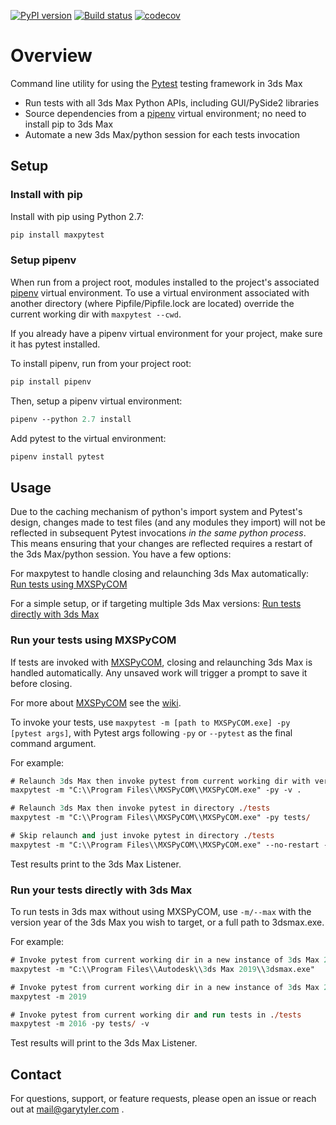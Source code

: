 
[![PyPI version](https://badge.fury.io/py/maxpytest.svg)](https://badge.fury.io/py/maxpytest)
[![Build status](https://ci.appveyor.com/api/projects/status/xb6jmvnjclwbsj7l?svg=true)](https://ci.appveyor.com/project/garytyler/maxpytest)
[![codecov](https://codecov.io/gh/garytyler/maxpytest/branch/master/graph/badge.svg)](https://codecov.io/gh/garytyler/maxpytest)

# Overview

Command line utility for using the [Pytest](https://docs.pytest.org/en/latest/) testing framework in 3ds Max

* Run tests with all 3ds Max Python APIs, including GUI/PySide2 libraries
* Source dependencies from a [pipenv](https://pipenv.readthedocs.io/en/latest/) virtual environment; no need to install pip to 3ds Max
* Automate a new 3ds Max/python session for each tests invocation

## Setup

### Install with pip

Install with pip using Python 2.7:

```ps
pip install maxpytest
```

### Setup pipenv

When run from a project root, modules installed to the project's associated [pipenv](https://pipenv.readthedocs.io/en/latest/) virtual environment. To use a virtual environment associated with another directory (where Pipfile/Pipfile.lock are located) override the current working dir with `maxpytest --cwd`.

If you already have a pipenv virtual environment for your project, make sure it has pytest installed.

To install pipenv, run from your project root:

```ps
pip install pipenv
```

Then, setup a pipenv virtual environment:

```ps
pipenv --python 2.7 install
```

Add pytest to the virtual environment:

```ps
pipenv install pytest
```

## Usage

Due to the caching mechanism of python's import system and Pytest's design, changes made to test files (and any modules they import) will not be reflected in subsequent Pytest invocations _in the same python process_. This means ensuring that your changes are reflected requires a restart of the 3ds Max/python session. You have a few options:

For maxpytest to handle closing and relaunching 3ds Max automatically: [Run tests using MXSPyCOM](#Run-tests-using-MXSPyCOM)

For a simple setup, or if targeting multiple 3ds Max versions: [Run tests directly with 3ds Max](#Run-tests-directly-with-3ds-Max)

### Run your tests using MXSPyCOM

If tests are invoked with [MXSPyCOM](https://github.com/JeffHanna/MXSPyCOM), closing and relaunching 3ds Max is handled automatically. Any unsaved work will trigger a prompt to save it before closing.

For more about [MXSPyCOM](https://github.com/JeffHanna/MXSPyCOM) see the [wiki](https://github.com/JeffHanna/MXSPyCOM/wiki).

To invoke your tests, use `maxpytest -m [path to MXSPyCOM.exe] -py [pytest args]`, with Pytest args following `-py` or `--pytest` as the final command argument.

For example:

```ps
# Relaunch 3ds Max then invoke pytest from current working dir with verbose
maxpytest -m "C:\\Program Files\\MXSPyCOM\\MXSPyCOM.exe" -py -v .

# Relaunch 3ds Max then invoke pytest in directory ./tests
maxpytest -m "C:\\Program Files\\MXSPyCOM\\MXSPyCOM.exe" -py tests/

# Skip relaunch and just invoke pytest in directory ./tests
maxpytest -m "C:\\Program Files\\MXSPyCOM\\MXSPyCOM.exe" --no-restart -py tests/
```

Test results print to the 3ds Max Listener.

### Run your tests directly with 3ds Max

To run tests in 3ds max without using MXSPyCOM, use `-m/--max` with the version year of the 3ds Max you wish to target, or a full path to 3dsmax.exe.

For example:

```ps
# Invoke pytest from current working dir in a new instance of 3ds Max 2019
maxpytest -m "C:\\Program Files\\Autodesk\\3ds Max 2019\\3dsmax.exe"

# Invoke pytest from current working dir in a new instance of 3ds Max 2019
maxpytest -m 2019

# Invoke pytest from current working dir and run tests in ./tests
maxpytest -m 2016 -py tests/ -v
```

Test results will print to the 3ds Max Listener.

## Contact

For questions, support, or feature requests, please open an issue or reach out at mail@garytyler.com .

